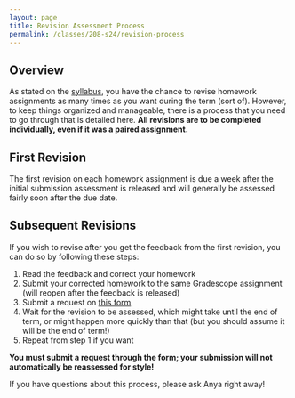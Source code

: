 ```yaml
---
layout: page
title: Revision Assessment Process
permalink: /classes/208-s24/revision-process
---
```


## Overview
As stated on the [syllabus](syllabus), you have the chance to revise homework assignments as many times as you want during the term (sort of). 
However, to keep things organized and manageable, there is a process that you need to go through that is detailed here.
**All revisions are to be completed individually, even if it was a paired assignment.**

## First Revision
The first revision on each homework assignment is due a week after the initial submission assessment is released and will generally be assessed fairly soon after the due date.

## Subsequent Revisions
If you wish to revise after you get the feedback from the first revision, you can do so by following these steps:
1. Read the feedback and correct your homework
2. Submit your corrected homework to the same Gradescope assignment (will reopen after the feedback is released)
3. Submit a request on [this form](https://docs.google.com/forms/d/e/1FAIpQLSeuTbUXW6jZ6sdediTiYnRjapFHS-1I-os9LdWsUoxmsWLCGw/viewform?usp=sf_link)
4. Wait for the revision to be assessed, which might take until the end of term, or might happen more quickly than that (but you should assume it will be the end of term!)
5. Repeat from step 1 if you want

**You must submit a request through the form; your submission will not automatically be reassessed for style!**

If you have questions about this process, please ask Anya right away!